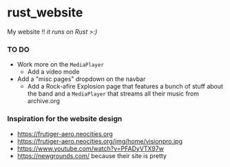 # rust_website
My website !!
_it runs on Rust >:)_

### TO DO
- Work more on the `MediaPlayer`
    - Add a video mode
- Add a "misc pages" dropdown on the navbar
    - Add a Rock-afire Explosion page that features a bunch of stuff about the band and a `MediaPlayer` that streams all their music from archive.org

### Inspiration for the website design
- https://frutiger-aero.neocities.org
- https://frutiger-aero.neocities.org/img/home/visionpro.jpg
- https://www.youtube.com/watch?v=PFADyVTX97w
- https://newgrounds.com/ because their site is pretty
